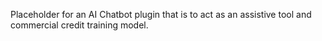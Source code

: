 Placeholder for an AI Chatbot plugin that is to act as an assistive tool and commercial credit training model.
